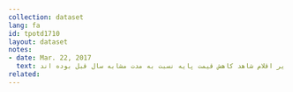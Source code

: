 ```yaml
---
collection: dataset
lang: fa
id: tpotd1710
layout: dataset
notes: 
- date: Mar. 22, 2017
  text: در بين ده قلم عمده وارداتی به استثنای قيمت برنج، وسايل نقليه و ماژول نمايشگر كه افزايش در قيمت داشتند ساير اقلام شاهد كاهش قيمت پايه نسبت به مدت مشابه سال قبل بوده اند.
related:
---
```

